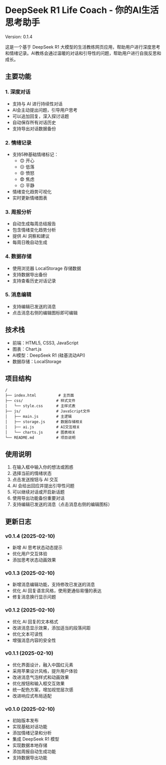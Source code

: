 # DeepSeek R1 Life Coach - 你的AI生活思考助手

Version: 0.1.4

这是一个基于 DeepSeek R1 大模型的生活教练网页应用，帮助用户进行深度思考和情绪记录。AI教练会通过温暖的对话和引导性的问题，帮助用户进行自我反思和成长。

## 主要功能

### 1. 深度对话
- 支持与 AI 进行持续性对话
- AI会主动提出问题，引导用户思考
- 可以追加回复，深入探讨话题
- 自动保存所有对话历史
- 支持导出对话数据备份

### 2. 情绪记录
- 支持5种基础情绪标记：
  - 😊 开心
  - 😔 低落
  - 😡 愤怒
  - 😨 焦虑
  - 😐 平静
- 情绪变化趋势可视化
- 实时更新情绪图表

### 3. 周报分析
- 自动生成每周总结报告
- 包含情绪变化趋势分析
- 提供 AI 洞察和建议
- 每周日晚自动生成

### 4. 数据存储
- 使用浏览器 LocalStorage 存储数据
- 支持数据导出备份
- 支持查看历史对话记录

### 5. 消息编辑
- 支持编辑已发送的消息
- 点击消息右侧的编辑图标即可编辑

## 技术栈
- 前端：HTML5, CSS3, JavaScript
- 图表：Chart.js
- AI模型：DeepSeek R1 (硅基流动API)
- 数据存储：LocalStorage

## 项目结构
```
/
├── index.html          # 主页面
├── css/               # 样式文件
│   └── style.css      # 主样式表
├── js/                # JavaScript文件
│   ├── main.js        # 主逻辑
│   ├── storage.js     # 数据存储相关
│   ├── ai.js          # AI交互相关
│   └── charts.js      # 图表相关
└── README.md          # 项目说明
```

## 使用说明
1. 在输入框中输入你的想法或困惑
2. 选择当前的情绪状态
3. 点击发送按钮与 AI 交互
4. AI 会给出回应并提出引导性问题
5. 可以继续对话或开启新话题
6. 使用导出功能备份重要对话
7. 支持编辑已发送的消息（点击消息右侧的编辑图标）

## 更新日志

### v0.1.4 (2025-02-10)
- 新增 AI 思考状态动态提示
- 优化用户交互体验
- 添加思考状态动画效果

### v0.1.3 (2025-02-10)
- 新增消息编辑功能，支持修改已发送的消息
- 优化 AI 回复语言风格，使用更通俗易懂的表达
- 修复消息换行显示问题

### v0.1.2 (2025-02-10)
- 优化 AI 回复的文本格式
- 改进消息显示效果，添加适当的段落间距
- 优化文本可读性
- 增强消息内容的安全性

### v0.1.1 (2025-02-10)
- 优化界面设计，融入中国红元素
- 采用苹果设计风格，提升用户体验
- 改进消息气泡样式和动画效果
- 优化按钮和输入框交互效果
- 统一配色方案，增加视觉层次感
- 改进响应式布局适配

### v0.1.0 (2025-02-10)
- 初始版本发布
- 实现基础对话功能
- 添加情绪记录和分析
- 集成 DeepSeek R1 模型
- 实现数据本地存储
- 添加周报自动生成功能
- 支持数据导出功能
